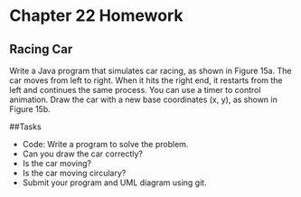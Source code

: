 # Chapter 22 Homework

## Racing Car

Write a Java program that simulates car racing, as shown in Figure 15a. The car moves from left to right. When it hits the right end, it restarts from the left and continues the same process. You can use a timer to control animation. Draw the car with a new base coordinates (x, y), as shown in Figure 15b.

		
##Tasks
* Code: Write a program to solve the problem.
* Can you draw the car correctly?
* Is the car moving?
* Is the car moving circulary?
* Submit your program and UML diagram using git.
